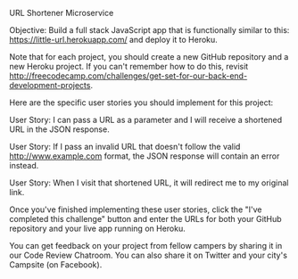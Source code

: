 URL Shortener Microservice

Objective: Build a full stack JavaScript app that is functionally similar to this: https://little-url.herokuapp.com/ and deploy it to Heroku.

Note that for each project, you should create a new GitHub repository and a new Heroku project. If you can't remember how to do this, revisit http://freecodecamp.com/challenges/get-set-for-our-back-end-development-projects.

Here are the specific user stories you should implement for this project:

User Story: I can pass a URL as a parameter and I will receive a shortened URL in the JSON response.

User Story: If I pass an invalid URL that doesn't follow the valid http://www.example.com format, the JSON response will contain an error instead.

User Story: When I visit that shortened URL, it will redirect me to my original link.

Once you've finished implementing these user stories, click the "I've completed this challenge" button and enter the URLs for both your GitHub repository and your live app running on Heroku.

You can get feedback on your project from fellow campers by sharing it in our Code Review Chatroom. You can also share it on Twitter and your city's Campsite (on Facebook).